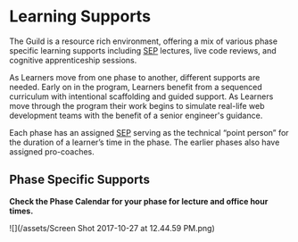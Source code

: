 # Learning Supports

The Guild is a resource rich environment, offering a mix of various phase specific learning supports including [SEP](//GLOSSARY.md) lectures, live code reviews, and cognitive apprenticeship sessions.

As Learners move from one phase to another, different supports are needed. Early on in the program, Learners benefit from a sequenced curriculum with intentional scaffolding and guided support. As Learners move through the program their work begins to simulate real-life web development teams with the benefit of a senior engineer's guidance.

Each phase has an assigned [SEP](//GLOSSARY.md) serving as the technical “point person” for the duration of a learner’s time in the phase. The earlier phases also have assigned pro-coaches.

## Phase Specific Supports

**Check the Phase Calendar for your phase for lecture and office hour times.**

![](/assets/Screen Shot 2017-10-27 at 12.44.59 PM.png)

